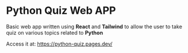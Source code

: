 # Python Quiz Web APP
Basic web app written using **React** and **Tailwind** to allow the user to take quiz on various topics related to **Python** 



Access it at: https://python-quiz.pages.dev/
